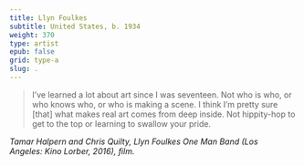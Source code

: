 ```yaml
---
title: Llyn Foulkes
subtitle: United States, b. 1934
weight: 370
type: artist
epub: false
grid: type-a
slug: .
---
```


>I’ve learned a lot about art since I was seventeen. Not who is who, or who knows who, or who is making a scene. I think I’m pretty sure \[that\] what makes real art comes from deep inside. Not hippity-hop to get to the top or learning to swallow your pride.

<cite>Tamar Halpern and Chris Quilty, *Llyn Foulkes One Man Band* (Los Angeles: Kino Lorber, 2016), film.</cite>
